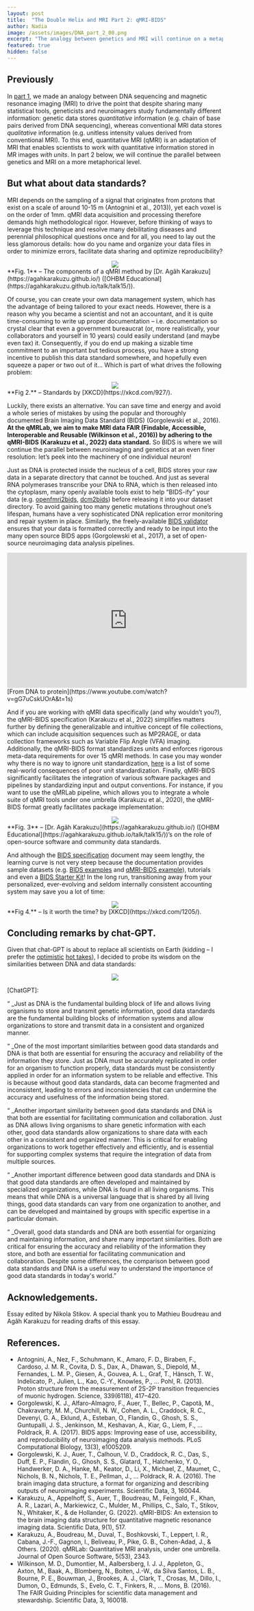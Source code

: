 ```yaml
---
layout: post
title:  "The Double Helix and MRI Part 2: qMRI-BIDS"
author: Nadia
image: /assets/images/DNA_part_2_00.png
excerpt: "The analogy between genetics and MRI will continue on a metaphorical level as we dive into cellular machinery and the qMRI-BIDS data standard, the development of which was led by Dr. Agâh Karakuzu."
featured: true
hidden: false
---
```


## Previously

In [part 1](https://qmrlab.org/2022/12/20/DNA-qMRI-part-1.html), we made an analogy between DNA sequencing and magnetic resonance imaging (MRI) to drive the point that despite sharing many statistical tools, geneticists and neuroimagers study fundamentally different information: genetic data stores _quantitative_ information (e.g. chain of base pairs derived from DNA sequencing), whereas conventional MRI data stores _qualitative_ information  (e.g. unitless intensity values derived from conventional MRI). To this end, quantitative MRI (qMRI) is an adaptation of MRI that enables scientists to work with quantitative information stored in MR images _with units_. In part 2 below, we will continue the parallel between genetics and MRI on a more metaphorical level.

## But what about data standards?

MRI depends on the sampling of a signal that originates from protons that exist on a scale of around 10-15 m (Antognini et al., 2013)), yet each voxel is on the order of 1mm. qMRI data acquisition and processing therefore demands high methodological rigor. However, before thinking of ways to leverage this technique and resolve many debilitating diseases and perennial philosophical questions once and for all, you need to lay out the less glamorous details: how do you name and organize your data files in order to minimize errors, facilitate data sharing and optimize reproducibility?

<center><img src="{{ site.baseurl }}/assets/images/DNA_part_2_01.png"/></center>**Fig. 1** – The components of a qMRI method by [Dr. Agâh Karakuzu](https://agahkarakuzu.github.io/) ([OHBM Educational](https://agahkarakuzu.github.io/talk/talk15/)).

Of course, you can create your own data management system, which has the advantage of being tailored to your exact needs. However, there is a reason why you became a scientist and not an accountant, and it is quite time-consuming to write up proper documentation – i.e. documentation so crystal clear that even a government bureaucrat (or, more realistically, your collaborators and yourself in 10 years) could easily understand (and maybe even tax) it. Consequently, if you do end up making a sizable time commitment to an important but tedious process, you have a strong incentive to publish this data standard somewhere, and hopefully even squeeze a paper or two out of it… Which is part of what drives the following problem:

<center><img src="{{ site.baseurl }}/assets/images/DNA_part_2_02.png"/></center>**Fig 2.** – Standards by [XKCD](https://xkcd.com/927/).

Luckily, there exists an alternative. You can save time and energy and avoid a whole series of mistakes by using the popular and thoroughly documented Brain Imaging Data Standard (BIDS) (Gorgolewski et al., 2016). **At the qMRLab, we aim to make MRI data FAIR (Findable, Accessible, Interoperable and Reusable (Wilkinson et al., 2016)) by adhering to the qMRI-BIDS (Karakuzu et al., 2022) data standard.** So BIDS is where we will continue the parallel between neuroimaging and genetics at an even finer resolution: let’s peek into the machinery of one individual neuron! 

Just as DNA is protected inside the nucleus of a cell, BIDS stores your raw data in a separate directory that cannot be touched. And just as several RNA polymerases transcribe your DNA to RNA, which is then released into the cytoplasm, many openly available tools exist to help “BIDS-ify” your data (e.g. [openfmri2bids](https://github.com/bids-standard/openfmri2bids), [dcm2bids](https://unfmontreal.github.io/Dcm2Bids/)) before releasing it into your dataset directory. To avoid gaining too many genetic mutations throughout one’s lifespan, humans have a very sophisticated DNA replication error monitoring and repair system in place. Similarly, the freely-available [BIDS validator](https://bids.neuroimaging.io/) ensures that your data is formatted correctly and ready to be input into the many open source BIDS apps (Gorgolewski et al., 2017), a set of open-source neuroimaging data analysis pipelines.

<center><iframe width="560" height="315" src="https://www.youtube.com/embed/gG7uCskUOrA" title="YouTube video player" frameborder="0" allow="accelerometer; autoplay; clipboard-write; encrypted-media; gyroscope; picture-in-picture" allowfullscreen></iframe></center>[From DNA to protein](https://www.youtube.com/watch?v=gG7uCskUOrA&t=1s)

And if you are working with qMRI data specifically (and why wouldn’t you?), the qMRI-BIDS specification (Karakuzu et al., 2022) simplifies matters further by defining the generalizable and intuitive concept of file collections, which can include acquisition sequences such as MP2RAGE, or data collection frameworks such as Variable Flip Angle (VFA) imaging. Additionally, the qMRI-BIDS format standardizes units and enforces rigorous meta-data requirements for over 15 qMRI methods. In case you may wonder why there is no way to ignore unit standardization, [here](https://gizmodo.com/five-massive-screw-ups-that-wouldnt-have-happened-if-we-1828746184) is a list of some real-world consequences of poor unit standardization. Finally, qMRI-BIDS significantly facilitates the integration of various software packages and pipelines by standardizing input and output conventions. For instance, if you want to use the qMRLab pipeline, which allows you to integrate a whole suite of qMRI tools under one umbrella (Karakuzu et al., 2020), the qMRI-BIDS format greatly facilitates package implementation:

<center><img src="{{ site.baseurl }}/assets/images/DNA_part_2_03.png"/></center>**Fig. 3** – [Dr. Agâh Karakuzu](https://agahkarakuzu.github.io/) ([OHBM Educational](https://agahkarakuzu.github.io/talk/talk15/))’s on the role of open-source software and community data standards.

And although the [BIDS specification](https://bids-specification.readthedocs.io/en/stable/) document may seem lengthy, the learning curve is not very steep because the documentation provides sample datasets (e.g. [BIDS examples](https://github.com/bids-standard/bids-examples)  and [qMRI-BIDS example](https://osf.io/k4bs5/)), tutorials and even a [BIDS Starter Kit](https://bids-standard.github.io/bids-starter-kit/)! In the long run, transitioning away from your personalized, ever-evolving and seldom internally consistent accounting system may save you a lot of time:

<center><img src="{{ site.baseurl }}/assets/images/DNA_part_2_04.png"/></center>**Fig 4.** – Is it worth the time? by [XKCD](https://xkcd.com/1205/).

## Concluding remarks by chat-GPT.

Given that chat-GPT is about to replace all scientists on Earth (kidding – I prefer the [optimistic](https://qantarot.substack.com/p/chatgpt-and-galactica-are-taking) [hot takes](https://noahpinion.substack.com/p/generative-ai-autocomplete-for-everything)), I decided to probe its wisdom on the similarities between DNA and data standards:

<center><img src="{{ site.baseurl }}/assets/images/DNA_part_2_05.png"/></center>

[ChatGPT]:

“ _Just as DNA is the fundamental building block of life and allows living organisms to store and transmit genetic information, good data standards are the fundamental building blocks of information systems and allow organizations to store and transmit data in a consistent and organized manner.

“ _One of the most important similarities between good data standards and DNA is that both are essential for ensuring the accuracy and reliability of the information they store. Just as DNA must be accurately replicated in order for an organism to function properly, data standards must be consistently applied in order for an information system to be reliable and effective. This is because without good data standards, data can become fragmented and inconsistent, leading to errors and inconsistencies that can undermine the accuracy and usefulness of the information being stored.

“ _Another important similarity between good data standards and DNA is that both are essential for facilitating communication and collaboration. Just as DNA allows living organisms to share genetic information with each other, good data standards allow organizations to share data with each other in a consistent and organized manner. This is critical for enabling organizations to work together effectively and efficiently, and is essential for supporting complex systems that require the integration of data from multiple sources.

“ _Another important difference between good data standards and DNA is that good data standards are often developed and maintained by specialized organizations, while DNA is found in all living organisms. This means that while DNA is a universal language that is shared by all living things, good data standards can vary from one organization to another, and can be developed and maintained by groups with specific expertise in a particular domain.

“ _Overall, good data standards and DNA are both essential for organizing and maintaining information, and share many important similarities. Both are critical for ensuring the accuracy and reliability of the information they store, and both are essential for facilitating communication and collaboration. Despite some differences, the comparison between good data standards and DNA is a useful way to understand the importance of good data standards in today's world.”

## Acknowledgements.
Essay edited by Nikola Stikov. A special thank you to Mathieu Boudreau and Agâh Karakuzu for reading drafts of this essay.

## References.
* Antognini, A., Nez, F., Schuhmann, K., Amaro, F. D., Biraben, F., Cardoso, J. M. R., Covita, D. S., Dax, A., Dhawan, S., Diepold, M., Fernandes, L. M. P., Giesen, A., Gouvea, A. L., Graf, T., Hänsch, T. W., Indelicato, P., Julien, L., Kao, C.-Y., Knowles, P., … Pohl, R. (2013). Proton structure from the measurement of 2S-2P transition frequencies of muonic hydrogen. Science, 339(6118), 417–420.
* Gorgolewski, K. J., Alfaro-Almagro, F., Auer, T., Bellec, P., Capotă, M., Chakravarty, M. M., Churchill, N. W., Cohen, A. L., Craddock, R. C., Devenyi, G. A., Eklund, A., Esteban, O., Flandin, G., Ghosh, S. S., Guntupalli, J. S., Jenkinson, M., Keshavan, A., Kiar, G., Liem, F., … Poldrack, R. A. (2017). BIDS apps: Improving ease of use, accessibility, and reproducibility of neuroimaging data analysis methods. PLoS Computational Biology, 13(3), e1005209.
* Gorgolewski, K. J., Auer, T., Calhoun, V. D., Craddock, R. C., Das, S., Duff, E. P., Flandin, G., Ghosh, S. S., Glatard, T., Halchenko, Y. O., Handwerker, D. A., Hanke, M., Keator, D., Li, X., Michael, Z., Maumet, C., Nichols, B. N., Nichols, T. E., Pellman, J., … Poldrack, R. A. (2016). The brain imaging data structure, a format for organizing and describing outputs of neuroimaging experiments. Scientific Data, 3, 160044.
* Karakuzu, A., Appelhoff, S., Auer, T., Boudreau, M., Feingold, F., Khan, A. R., Lazari, A., Markiewicz, C., Mulder, M., Phillips, C., Salo, T., Stikov, N., Whitaker, K., & de Hollander, G. (2022). qMRI-BIDS: An extension to the brain imaging data structure for quantitative magnetic resonance imaging data. Scientific Data, 9(1), 517.
* Karakuzu, A., Boudreau, M., Duval, T., Boshkovski, T., Leppert, I. R., Cabana, J.-F., Gagnon, I., Beliveau, P., Pike, G. B., Cohen-Adad, J., & Others. (2020). qMRLab: Quantitative MRI analysis, under one umbrella. Journal of Open Source Software, 5(53), 2343.
* Wilkinson, M. D., Dumontier, M., Aalbersberg, I. J. J., Appleton, G., Axton, M., Baak, A., Blomberg, N., Boiten, J.-W., da Silva Santos, L. B., Bourne, P. E., Bouwman, J., Brookes, A. J., Clark, T., Crosas, M., Dillo, I., Dumon, O., Edmunds, S., Evelo, C. T., Finkers, R., … Mons, B. (2016). The FAIR Guiding Principles for scientific data management and stewardship. Scientific Data, 3, 160018.
